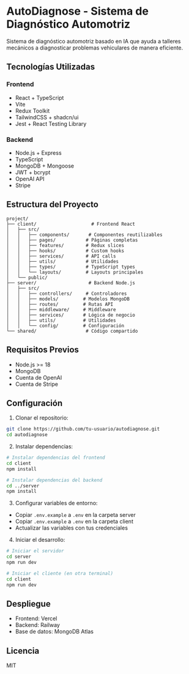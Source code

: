 # AutoDiagnose - Sistema de Diagnóstico Automotriz

Sistema de diagnóstico automotriz basado en IA que ayuda a talleres mecánicos a diagnosticar problemas vehiculares de manera eficiente.

## Tecnologías Utilizadas

### Frontend
- React + TypeScript
- Vite
- Redux Toolkit
- TailwindCSS + shadcn/ui
- Jest + React Testing Library

### Backend
- Node.js + Express
- TypeScript
- MongoDB + Mongoose
- JWT + bcrypt
- OpenAI API
- Stripe

## Estructura del Proyecto

```
project/
├── client/                    # Frontend React
│   ├── src/
│   │   ├── components/       # Componentes reutilizables
│   │   ├── pages/           # Páginas completas
│   │   ├── features/        # Redux slices
│   │   ├── hooks/           # Custom hooks
│   │   ├── services/        # API calls
│   │   ├── utils/           # Utilidades
│   │   ├── types/           # TypeScript types
│   │   └── layouts/         # Layouts principales
│   └── public/
├── server/                   # Backend Node.js
│   ├── src/
│   │   ├── controllers/     # Controladores
│   │   ├── models/         # Modelos MongoDB
│   │   ├── routes/         # Rutas API
│   │   ├── middleware/     # Middleware
│   │   ├── services/       # Lógica de negocio
│   │   ├── utils/          # Utilidades
│   │   └── config/         # Configuración
└── shared/                  # Código compartido
```

## Requisitos Previos

- Node.js >= 18
- MongoDB
- Cuenta de OpenAI
- Cuenta de Stripe

## Configuración

1. Clonar el repositorio:
```bash
git clone https://github.com/tu-usuario/autodiagnose.git
cd autodiagnose
```

2. Instalar dependencias:
```bash
# Instalar dependencias del frontend
cd client
npm install

# Instalar dependencias del backend
cd ../server
npm install
```

3. Configurar variables de entorno:
- Copiar `.env.example` a `.env` en la carpeta server
- Copiar `.env.example` a `.env` en la carpeta client
- Actualizar las variables con tus credenciales

4. Iniciar el desarrollo:
```bash
# Iniciar el servidor
cd server
npm run dev

# Iniciar el cliente (en otra terminal)
cd client
npm run dev
```

## Despliegue

- Frontend: Vercel
- Backend: Railway
- Base de datos: MongoDB Atlas

## Licencia

MIT 
